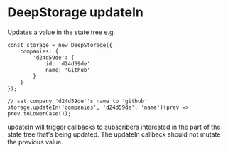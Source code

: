 # DeepStorage updateIn

Updates a value in the state tree e.g.

```
const storage = new DeepStorage({
    companies: {
        'd24d59de': {
            id: 'd24d59de'
            name: 'Github'
        }
    }
});

// set company 'd24d59de''s name to 'github'
storage.updateIn('companies', 'd24d59de', 'name')(prev => prev.toLowerCase());
```

updateIn will trigger callbacks to subscribers interested in the part of the state tree that's being updated. The updateIn callback should not mutate the previous value.


